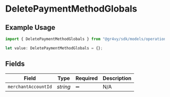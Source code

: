 # DeletePaymentMethodGlobals

## Example Usage

```typescript
import { DeletePaymentMethodGlobals } from "@gr4vy/sdk/models/operations";

let value: DeletePaymentMethodGlobals = {};
```

## Fields

| Field               | Type                | Required            | Description         |
| ------------------- | ------------------- | ------------------- | ------------------- |
| `merchantAccountId` | *string*            | :heavy_minus_sign:  | N/A                 |